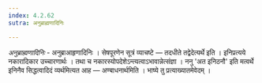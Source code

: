 ```yaml
---
index: 4.2.62
sutra: अनुब्राह्मणादिनिः

---
```

_अनुब्राह्मणादिनिः_ - अनुब्राआहृणादिनिः । सेषपूरणेन सूत्रं व्याचष्टे — तदधीते तद्वेदेत्यर्थे इति । इनिप्रत्यये नकारादिकार उच्चारणार्थः । तथा च नकारस्योपदेशेऽन्त्यत्वाऽभावान्नेत्संज्ञा । ननु 'अत इनिठनौ' इति मत्वर्थे इनिनैव सिद्धत्वादिदं व्यर्थमित्यत आह — अण्बाधनार्थमिति । भाष्ये तु प्रत्याख्यातमेवेदम् ।
